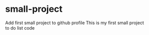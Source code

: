 # small-project
Add first small project to  github profile
This is my first small project  
to do list code 
